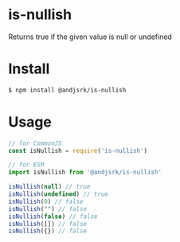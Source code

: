 # is-nullish
Returns true if the given value is null or undefined

# Install
```sh
$ npm install @andjsrk/is-nullish
```

# Usage
```js
// for CommonJS
const isNullish = require('is-nullish')

// for ESM
import isNullish from '@andjsrk/is-nullish'
```

```js
isNullish(null) // true
isNullish(undefined) // true
isNullish(0) // false
isNullish("") // false
isNullish(false) // false
isNullish([]) // false
isNullish({}) // false
```
